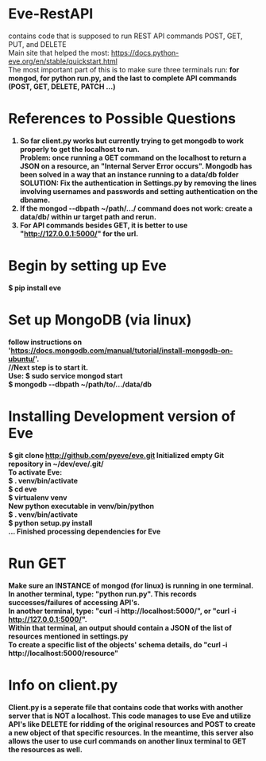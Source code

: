 # Eve-RestAPI
contains code that is supposed to run REST API commands POST, GET, PUT, and DELETE
<br>Main site that helped the most: https://docs.python-eve.org/en/stable/quickstart.html
<br>The most important part of this is to make sure three terminals run: <b>for mongod, for python run.py, and the last to complete API commands (POST, GET, DELETE, PATCH ...) <b>

# References to Possible Questions
1) So far client.py works but currently trying to get mongodb to work properly to get the localhost to run. 
<br>Problem: once running a GET command on the localhost to return a JSON on a resource, an "Internal Server Error occurs".
Mongodb has been solved in a way that an instance running to a data/db folder
<br>SOLUTION: Fix the authentication in Settings.py by removing the lines involving usernames and passwords and setting authentication on the dbname.
2) If the mongod --dbpath ~/path/.../ command does not work: create a data/db/ within ur target path and rerun.
3) For API commands besides GET, it is better to use "http://127.0.0.1:5000/" for the url.


# Begin by setting up Eve
$ pip install eve

# Set up MongoDB (via linux)
follow instructions on 'https://docs.mongodb.com/manual/tutorial/install-mongodb-on-ubuntu/'.
<br> //Next step is to start it. <br> Use: $ sudo service mongod start 
<br> $ mongodb --dbpath ~/path/to/.../data/db    

# Installing Development version of Eve
$ git clone http://github.com/pyeve/eve.git
Initialized empty Git repository in ~/dev/eve/.git/
<br>To activate Eve:
<br>$ . venv/bin/activate
<br>$ cd eve
<br>$ virtualenv venv
<br>New python executable in venv/bin/python
<br>$ . venv/bin/activate
<br>$ python setup.py install
<br>...
Finished processing dependencies for Eve


# Run GET
Make sure an INSTANCE of mongod (for linux) is running in one terminal.
<br>In another terminal, type: "python run.py". This records successes/failures of accessing API's.
<br>In another terminal, type: "curl -i http://localhost:5000/", or "curl -i http://127.0.0.1:5000/".
<br>Within that terminal, an output should contain a JSON of the list of resources mentioned in settings.py
<br>To create a specific list of the objects' schema details, do "curl -i http://localhost:5000/resource"

# Info on client.py
Client.py is a seperate file that contains code that works with another server that is NOT a localhost.  This code manages to
use Eve and utilize API's like DELETE for ridding of the original resources and POST to create a new object of that specific resources. In the meantime, this server also allows the user to use curl commands on another linux terminal to GET the resources as well.
